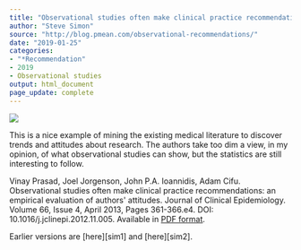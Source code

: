```yaml
---
title: "Observational studies often make clinical practice recommendations"
author: "Steve Simon"
source: "http://blog.pmean.com/observational-recommendations/"
date: "2019-01-25"
categories:
- "*Recommendation"
- 2019
- Observational studies
output: html_document
page_update: complete
---
```


![](http://www.pmean.com/new-images/19/observational-recommendations01.png)

<div class="notes">

This is a nice example of mining the existing medical literature to discover trends and attitudes about research. The authors take too dim a view, in my opinion, of what observational studies can show, but the statistics are still interesting to follow.

Vinay Prasad, Joel Jorgenson, John P.A. Ioannidis, Adam Cifu. Observational studies often make clinical practice recommendations: an empirical evaluation of authors' attitudes. Journal of Clinical Epidemiology. Volume 66, Issue 4, April 2013, Pages 361-366.e4. DOI: 10.1016/j.jclinepi.2012.11.005. Available in [PDF format][pra1].

[pra1]: https://www.gwern.net/docs/statistics/causality/2013-prasad.pdf

</div>
Earlier versions are [here][sim1] and [here][sim2].
 
[sim1]: http://blog.pmean.com/observational-recommendations/
[sim2]: http://new.pmean.com/observational-recommendations/
 
